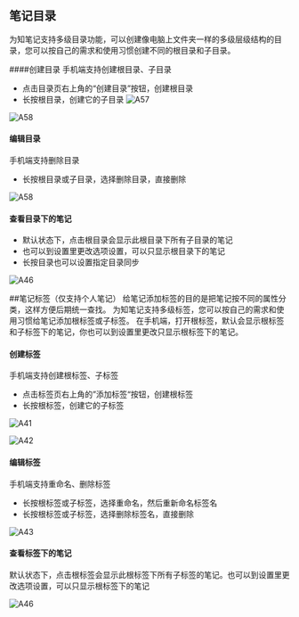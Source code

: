 ## 笔记目录
为知笔记支持多级目录功能，可以创建像电脑上文件夹一样的多级层级结构的目录，您可以按自己的需求和使用习惯创建不同的根目录和子目录。


####创建目录
手机端支持创建根目录、子目录
+ 点击目录页右上角的“创建目录”按钮，创建根目录
+ 长按根目录，创建它的子目录
![A57](img\A57.jpg)

![A58](img\A58.jpg)

#### 编辑目录
手机端支持删除目录
+ 长按根目录或子目录，选择删除目录，直接删除

![A58](img\A58.jpg)

#### 查看目录下的笔记
+ 默认状态下，点击根目录会显示此根目录下所有子目录的笔记
+ 也可以到设置里更改选项设置，可以只显示根目录下的笔记
+ 长按目录也可以设置指定目录同步

![A46](img\A46.jpg)


##笔记标签（仅支持个人笔记）
给笔记添加标签的目的是把笔记按不同的属性分类，这样方便后期统一查找。
为知笔记支持多级标签，您可以按自己的需求和使用习惯给笔记添加根标签或子标签。
在手机端，打开根标签，默认会显示根标签和子标签下的笔记，你也可以到设置里更改只显示根标签下的笔记。


#### 创建标签
手机端支持创建根标签、子标签
+ 点击标签页右上角的”添加标签“按钮，创建根标签
+ 长按根标签，创建它的子标签

![A41](img\A41.jpg)

![A42](img\A42.jpg)


#### 编辑标签
手机端支持重命名、删除标签
+ 长按根标签或子标签，选择重命名，然后重新命名标签名
+ 长按根标签或子标签，选择删除标签名，直接删除

![A43](img\A43.jpg)


#### 查看标签下的笔记
默认状态下，点击根标签会显示此根标签下所有子标签的笔记。也可以到设置里更改选项设置，可以只显示根标签下的笔记

![A46](img\A46.jpg)


